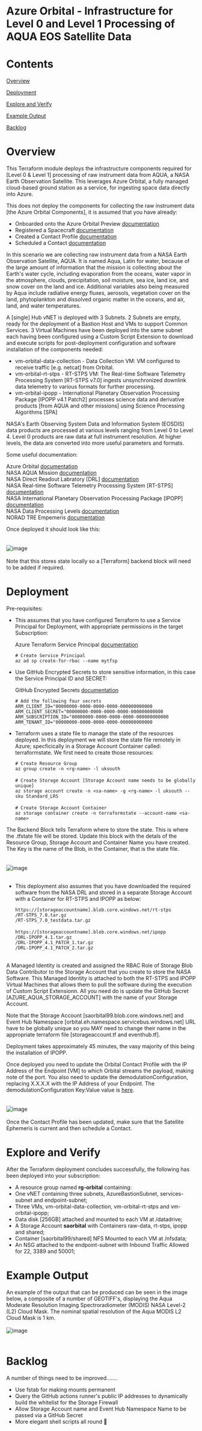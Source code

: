# **Azure Orbital - Infrastructure for Level 0 and Level 1 Processing of AQUA EOS Satellite Data**

# Contents

[Overview](#overview)

[Deployment](#deployment)

[Explore and Verify](#Explore-and-Verify)

[Example Output](#Example-Output)

[Backlog](#backlog)

# Overview

This Terraform module deploys the infrastructure components required for [Level 0 & Level 1] processing of raw instrument data from AQUA, a NASA Earth Observation Satellite. This leverages Azure Orbital, a fully managed cloud-based ground station as a service, for ingesting space data directly into Azure.

This does not deploy the components for collecting the raw instrument data [the Azure Orbital Components], it is assumed that you have already:

* Onboarded onto the Azure Orbital Preview [documentation](https://docs.microsoft.com/en-us/azure/orbital/orbital-preview)
* Registered a Spacecraft [documentation](https://docs.microsoft.com/en-us/azure/orbital/register-spacecraft)
* Created a Contact Profile [documentation](https://docs.microsoft.com/en-us/azure/orbital/contact-profile)
* Scheduled a Contact [documentation](https://docs.microsoft.com/en-us/azure/orbital/schedule-contact)

In this scenario we are collecting raw instrument data from a NASA Earth Observation Satellite, AQUA. It is named Aqua, Latin for water, because of the large amount of information that the mission is collecting about the Earth's water cycle, including evaporation from the oceans, water vapor in the atmosphere, clouds, precipitation, soil moisture, sea ice, land ice, and snow cover on the land and ice. Additional variables also being measured by Aqua include radiative energy fluxes, aerosols, vegetation cover on the land, phytoplankton and dissolved organic matter in the oceans, and air, land, and water temperatures.

A [single] Hub vNET is deployed with 3 Subnets. 2 Subnets are empty, ready for the deployment of a Bastion Host and VMs to support Common Services. 3 Virtual Machines have been deployed into the same subnet each having been configured using a Custom Script Extension to download and execute scripts for post-deployment configuration and software installation of the components needed:

* vm-orbital-data-collection - Data Collection VM: VM configured to receive traffic [e.g. netcat] from Orbital.
* vm-orbital-rt-stps - RT-STPS VM: The Real-time Software Telemetry Processing System [RT-STPS v7.0] ingests unsynchronized downlink data telemetry to various formats for further processing.
* vm-orbital-ipopp - International Planetary Observation Processing Package [IPOPP v4.1 Patch2] processes science data and derivative products [from AQUA and other missions] using Science Processing Algorithms [SPA]

NASA's Earth Observing System Data and Information System (EOSDIS) data products are processed at various levels ranging from Level 0 to Level 4. Level 0 products are raw data at full instrument resolution. At higher levels, the data are converted into more useful parameters and formats.

Some useful documentation:

Azure Orbital [documentation](https://docs.microsoft.com/en-us/azure/orbital/) <br>
NASA AQUA Mission [documentation](https://aqua.nasa.gov/) <br>
NASA Direct Readout Labratory [DRL] [documentation](https://directreadout.sci.gsfc.nasa.gov/) <br>
NASA Real-time Software Telemetry Processing System [RT-STPS] [documentation](https://directreadout.sci.gsfc.nasa.gov/?id=dspContent&cid=69) <br>
NASA International Planetary Observation Processing Package [IPOPP] [documentation](https://directreadout.sci.gsfc.nasa.gov/?id=dspContent&cid=68) <br>
NASA Data Processing Levels [documentation](https://www.earthdata.nasa.gov/engage/open-data-services-and-software/data-information-policy/data-levels#:~:text=Level%200%20products%20are%20raw,many%20have%20Level%204%20SDPs.) <br>
NORAD TRE Empemeris [documentation](https://aqua.nasa.gov/) <br>

Once deployed it should look like this: <br>
<br>
<br>
![image](images/azure_aqua_processing.png)
<br>
<br>
Note that this stores state locally so a [Terraform] backend block will need to be added if required.

# Deployment

Pre-requisites:

* This assumes that you have configured Terraform to use a Service Principal for Deployment, with appropriate permissions in the target Subscription:

  Azure Terraform Service Principal [documentation](https://registry.terraform.io/providers/hashicorp/azurerm/latest/docs/guides/service_principal_client_secret#configuring-the-service-principal-in-terraform) <br>

  `# Create Service Principal`<br>
  `az ad sp create-for-rbac --name mytfsp`

* Use GitHub Encrypted Secrets to store sensitive information, in this case the Service Principal ID and SECRET:

  GitHub Encrypted Secrets [documentation](https://docs.github.com/en/actions/security-guides/encrypted-secrets) <br>

  `# Add the following four secrets`<br>
  `ARM_CLIENT_ID="00000000-0000-0000-0000-000000000000`<br>
  `ARM_CLIENT_SECRET="00000000-0000-0000-0000-000000000000`<br>
  `ARM_SUBSCRIPTION_ID="00000000-0000-0000-0000-000000000000`<br>
  `ARM_TENANT_ID="00000000-0000-0000-0000-000000000000`<br>

* Terraform uses a state file to manage the state of the resources deployed. In this deployment we will store the state file remotely in Azure; specficically in a Storage Account Container called: terraformstate. We first need to create those resources:<br>

  `# Create Resource Group`<br>
  `az group create -n <rg-name> -l uksouth`<br>
  <br>
  `# Create Storage Account [Storage Account name needs to be globally unique]`<br>
  `az storage account create -n <sa-name> -g <rg-name> -l uksouth --sku Standard_LRS`<br>
  <br>
  `# Create Storage Account Container`<br>
  `az storage container create -n terraformstate --account-name <sa-name>`<br>

The Backend Block tells Terraform where to store the state. This is where the .tfstate file will be stored. Update this block with the detals of the Resource Group, Storage Account and Container Name you have created. The Key is the name of the Blob, in the Container, that is the state file.<br>
<br>
<br>
![image](images/backend_block.png)
<br>
<br>

* This deployment also assumes that you have downloaded the required software from the NASA DRL and stored in a separate Storage Account with a Container for RT-STPS and IPOPP as below:<br>

  `https://[storageaccountname].blob.core.windows.net/rt-stps`<br>
  `/RT-STPS_7.0.tar.gz`<br>
  `/RT-STPS_7.0_testdata.tar.gz`<br>
  <br>
 `https://[storageaccountname].blob.core.windows.net/ipopp`<br>
  `/DRL-IPOPP_4.1.tar.gz`<br>
  `/DRL-IPOPP_4.1_PATCH_1.tar.gz`<br>
  `/DRL-IPOPP_4.1_PATCH_2.tar.gz`<br>
  <br>

A Managed Identity is created and assigned the RBAC Role of Storage Blob Data Contributor to the Storage Account that you create to store the NASA Software. This Managed Identity is attached to both the RT-STPS and IPOPP Virtual Machines that allows them to pull the software during the execution of Custom Script Extensionn. All you need do is update the GitHub Secret [AZURE_AQUA_STORAGE_ACCOUNT] with the name of your Storage Account.

Note that the Storage Account [saorbital99.blob.core.windows.net] and Event Hub Namespace [orbital.eh.namespace.servicebus.windows.net] URL have to be globally unique so you MAY need to change their name in the appropriate terraform file [storageaccount.tf and eventhub.tf].

Deployment takes approximately 45 minutes, the vasy majority of this being the installation of IPOPP.

Once deployed you need to update the Orbital Contact Profile with the IP Address of the Endpoint [VM] to which Orbital streams the payload, making note of the port. You also need to update the demodulationConfiguration, replacing X.X.X.X with the IP Address of your Endpoint. The demodulationConfiguration Key:Value value is [here](./json/demodulationConfiguration.txt).<br>
<br>
<br>
![image](images/azure_orbital_contact_profile.png)
<br>
<br>
Once the Contact Profile has been updated, make sure that the Satellite Ephemeris is current and then schedule a Contact.

# Explore and Verify

After the Terraform deployment concludes successfully, the following has been deployed into your subscription:

* A resource group named **rg-orbital** containing:
* One vNET containing three subnets, AzureBastionSubnet, services-subnet and endpoint-subnet;
* Three VMs, vm-orbital-data-collection, vm-orbital-rt-stps and vm-orbital-ipopp;
* Data disk [256GB] attached and mounted to each VM at /datadrive;
* A Storage Account **saorbital** with Containers raw-data, rt-stps, ipopp and shared;
* Container [saorbital99/shared] NFS Mounted to each VM at /nfsdata;
* An NSG attached to the endpoint-subnet with Inbound Traffic Allowed for 22, 3389 and 50001;

# Example Output

An example of the output that can be produced can be seen in the image below, a composite of a number of GEOTIFF's, displaying the Aqua Moderate Resolution Imaging Spectroradiometer (MODIS) NASA Level-2 (L2) Cloud Mask. The nominal spatial resolution of the Aqua MODIS L2 Cloud Mask is 1 km.
<br>
<br>
![image](images/geotiff_output.png)
<br>
<br>

# Backlog

A number of things need to be improved.......

* Use fstab for making mounts permanent
* Query the GitHub actions runner's public IP addresses to dynamically build the whitelist for the Storage Firewall
* Allow Storage Account name and Event Hub Namespace Name to be passed via a GitHub Secret
* More elegant shell scripts all round :see_no_evil: